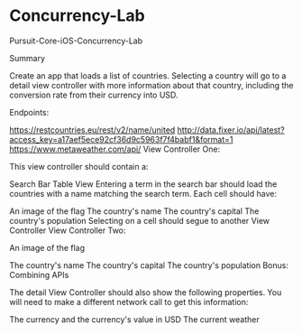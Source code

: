 # Concurrency-Lab
Pursuit-Core-iOS-Concurrency-Lab

Summary

Create an app that loads a list of countries. Selecting a country will go to a detail view controller with more information about that country, including the conversion rate from their currency into USD.

Endpoints:

https://restcountries.eu/rest/v2/name/united
http://data.fixer.io/api/latest?access_key=a17aef5ece92cf36d9c5963f7f4babf1&format=1
https://www.metaweather.com/api/
View Controller One:

This view controller should contain a:

Search Bar
Table View
Entering a term in the search bar should load the countries with a name matching the search term. Each cell should have:

An image of the flag
The country's name
The country's capital
The country's population
Selecting on a cell should segue to another View Controller
View Controller Two:

An image of the flag

The country's name
The country's capital
The country's population
Bonus: Combining APIs

The detail View Controller should also show the following properties. You will need to make a different network call to get this information:

The currency and the currency's value in USD
The current weather
